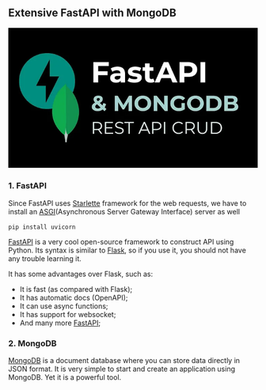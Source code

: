## Extensive FastAPI with MongoDB
![FastAPI-MongoDB-Logo](../assets/images/fastapi_mongodb_logo.webp)

### 1. FastAPI
Since FastAPI uses [Starlette](https://www.starlette.io/) framework for the web requests, we have to install an [ASGI](https://asgi.readthedocs.io/en/latest/)(Asynchronous Server Gateway Interface) server as well

```
pip install uvicorn
```

[FastAPI](https://fastapi.tiangolo.com/) is a very cool open-source framework to construct API using Python. Its syntax is similar to [Flask](https://flask.palletsprojects.com/en/1.1.x/), so if you use it, you should not have any trouble learning it.

It has some advantages over Flask, such as:
- It is fast (as compared with Flask);
- It has automatic docs (OpenAPI);
- It can use async functions;
- It has support for websocket;
- And many more [FastAPI](https://medium.com/@tiangolo/introducing-fastapi-fdc1206d453f);

### 2. MongoDB
[MongoDB](https://www.mongodb.com/) is a document database where you can store data directly in JSON format. It is very simple to start and create an application using MongoDB.
Yet it is a powerful tool.
